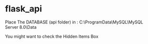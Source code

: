 # flask_api

Place The DATABASE (api folder) in :
C:\ProgramData\MySQL\MySQL Server 8.0\Data

You might want to check the Hidden Items Box

